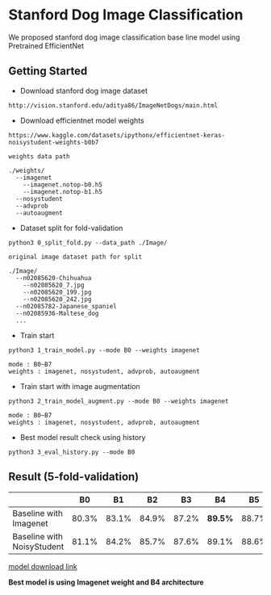 # Stanford Dog Image Classification

We proposed stanford dog image classification base line model using Pretrained EfficientNet

## Getting Started
* Download stanford dog image dataset
```
http://vision.stanford.edu/aditya86/ImageNetDogs/main.html
```
* Download efficientnet model weights
```
https://www.kaggle.com/datasets/ipythonx/efficientnet-keras-noisystudent-weights-b0b7

weights data path

./weights/
  --imagenet
    --imagenet.notop-b0.h5
    --imagenet.notop-b1.h5
  --nosystudent
  --advprob
  --autoaugment
```
* Dataset split for fold-validation
```
python3 0_split_fold.py --data_path ./Image/

original image dataset path for split

./Image/
  --n02085620-Chihuahua
    --n02085620_7.jpg
    --n02085620_199.jpg
    --n02085620_242.jpg
  --n02085782-Japanese_spaniel
  --n02085936-Maltese_dog
  ... 
```
* Train start
```
python3 1_train_model.py --mode B0 --weights imagenet

mode : B0~B7
weights : imagenet, nosystudent, advprob, autoaugment
```
* Train start with image augmentation
```
python3 2_train_model_augment.py --mode B0 --weights imagenet

mode : B0~B7
weights : imagenet, nosystudent, advprob, autoaugment
```
* Best model result check using history
```
python3 3_eval_history.py --mode B0
```

## Result (5-fold-validation)
||B0|B1|B2|B3|B4|B5|
|------|---|---|---|---|---|---|
|Baseline with Imagenet|80.3%|83.1%|84.9%|87.2%|**89.5%**|88.7%|
|Baseline with NoisyStudent|81.1%|84.2%|85.7%|87.6%|89.1%|88.6%|

[model download link](https://drive.google.com/drive/folders/1FdJZSGJr-6GIgHd-nf6VdpqYiqK-g9lZ?usp=sharing)

**Best model is using Imagenet weight and B4 architecture**


